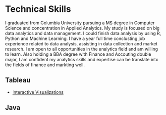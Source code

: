 # Technical Skills
I graduated from Columbia University pursuing a MS degree in Computer Science and concentration in Applied Analytics. My study is focused on big data analytics and data management. I could finish data analysis by using R, Python and Machine Learning. I have a year full time conclusting job experience related to data analysis, assisting in data collection and market research. I am open to all opportunities in the analytics field and am willing to learn. Also holding a BBA degree with Finance and Accouting double major, I am confident my analytics skills and expertise can be translate into the fields of finance and markting well. 

## Tableau
- [Interactive Visualizations](https://github.com/CathyXueqingZhang/Jobapplication/tree/master/Tableau)<br/>

## Java

